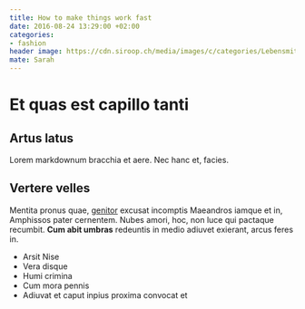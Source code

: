 ```yaml
---
title: How to make things work fast
date: 2016-08-24 13:29:00 +02:00
categories:
- fashion
header image: https://cdn.siroop.ch/media/images/c/categories/Lebensmittel&Getr%C3%A4nke/Food.jpg
mate: Sarah
---
```


# Et quas est capillo tanti

## Artus latus

Lorem markdownum bracchia et aere. Nec hanc et, facies.

## Vertere velles

Mentita pronus quae, [genitor](http://www.traxerat.net/et.html) excusat
incomptis Maeandros iamque et in, Amphissos pater cernentem. Nubes amori, hoc,
non luce qui pactaque recumbit. **Cum abit umbras** redeuntis in medio adiuvet
exierant, arcus feres in.

- Arsit Nise
- Vera disque
- Humi crimina
- Cum mora pennis
- Adiuvat et caput inpius proxima convocat et
